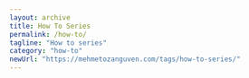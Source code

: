 ```yaml
---
layout: archive
title: How To Series
permalink: /how-to/
tagline: "How to series"
category: "how-to"
newUrl: "https://mehmetozanguven.com/tags/how-to-series/"
---
```


